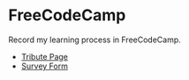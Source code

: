 # FreeCodeCamp
Record my learning process in FreeCodeCamp.<br>
* [Tribute Page](https://eureka2020.github.io/FreeCodeCamp/ResponsiveWebDesignProjects/TributePage.html)<br>
* [Survey Form](https://eureka2020.github.io/FreeCodeCamp/ResponsiveWebDesignProjects/SurveyForm.html)<br>
